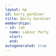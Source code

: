 ```yaml
---
layout: mp
id: barry_gardiner
title: Barry Gardiner
memberships:
- id: lab
  name: Labour Party
  start: 
  end: 
autogenerated: true
---
```


